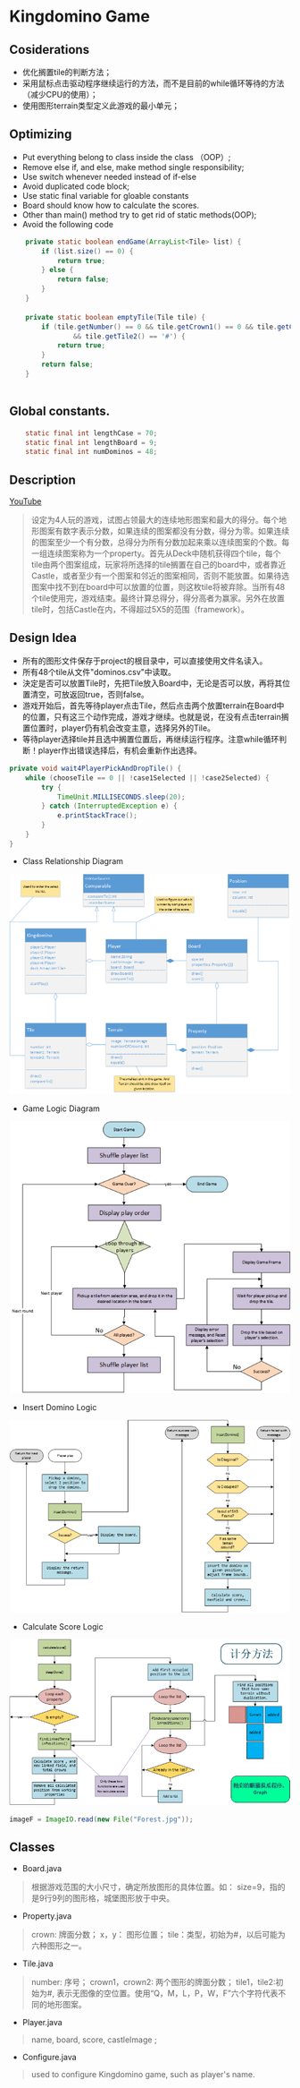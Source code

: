 # Kingdomino Game

## Cosiderations
* 优化搁置tile的判断方法；
* 采用鼠标点击驱动程序继续运行的方法，而不是目前的while循环等待的方法（减少CPU的使用）；
* 使用图形terrain类型定义此游戏的最小单元；

## Optimizing
* Put everything belong to class inside the class （OOP）;
* Remove else if, and else, make method single responsibility;
* Use switch whenever needed instead of if-else
* Avoid duplicated code block;
* Use static final variable for gloable constants
* Board should know how to calculate the scores.
* Other than main() method try to get rid of static methods(OOP);
* Avoid the following code

```java
	private static boolean endGame(ArrayList<Tile> list) {
		if (list.size() == 0) {
			return true;
		} else {
			return false;
		}
	}
	
	private static boolean emptyTile(Tile tile) {
		if (tile.getNumber() == 0 && tile.getCrown1() == 0 && tile.getCrown2() == 0 && tile.getTile1() == '#'
				&& tile.getTile2() == '#') {
			return true;
		}
		return false;
	}
	
```


## Global constants.
 
```java
	static final int lengthCase = 70;
	static final int lengthBoard = 9;
	static final int numDominos = 48;
```

## Description
[YouTube](https://www.youtube.com/watch?v=smbwBPmP4Ms)
> 设定为4人玩的游戏，试图占领最大的连续地形图案和最大的得分。每个地形图案有数字表示分数，如果连续的图案都没有分数，得分为零。如果连续的图案至少一个有分数，总得分为所有分数加起来乘以连续图案的个数。每一组连续图案称为一个property。首先从Deck中随机获得四个tile，每个tile由两个图案组成，玩家将所选择的tile搁置在自己的board中，或者靠近Castle，或者至少有一个图案和邻近的图案相同，否则不能放置。如果待选图案中找不到在board中可以放置的位置，则这枚tile将被弃除。当所有48个tile使用完，游戏结束。最终计算总得分，得分高者为赢家。另外在放置tile时，包括Castle在内，不得超过5X5的范围（framework）。

## Design Idea
* 所有的图形文件保存于project的根目录中，可以直接使用文件名读入。
* 所有48个tile从文件"dominos.csv"中读取。
* 決定是否可以放置Tile时，先把Tile放入Board中，无论是否可以放，再将其位置清空，可放返回true，否则false。
* 游戏开始后，首先等待player点击Tile，然后点击两个放置terrain在Board中的位置，只有这三个动作完成，游戏才继续。也就是说，在没有点击terrain搁置位置时，player仍有机会改变主意，选择另外的Tile。
* 等待player选择tile并且选中搁置位置后，再继续运行程序。注意while循环判断！player作出错误选择后，有机会重新作出选择。

```java
private void wait4PlayerPickAndDropTile() {
	while (chooseTile == 0 || !case1Selected || !case2Selected) {
		try {
			TimeUnit.MILLISECONDS.sleep(20);
		} catch (InterruptedException e) {
			e.printStackTrace();
		}
	}
}

```

* Class Relationship Diagram

![Class Design Diagram](classDesign.png)

* Game Logic Diagram

![Game Logic](logic.png)

* Insert Domino Logic

![Insert Domino](insertDomino.png)

* Calculate Score Logic

![Calculate Score](scoreLogic.png)

```java
imageF = ImageIO.read(new File("Forest.jpg"));
```

## Classes
* Board.java

> 根据游戏范围的大小尺寸，确定所放图形的具体位置。如： size=9，指的是9行9列的图形格，城堡图形放于中央。

* Property.java

> crown: 牌面分数； x，y： 图形位置； tile：类型，初始为#，以后可能为六种图形之一。

* Tile.java

> number: 序号； crown1，crown2: 两个图形的牌面分数； 
tile1，tile2:初始为#, 表示无图像的空位置。使用“Q，M，L，P，W，F”六个字符代表不同的地形图案。

* Player.java

> name, board, score, castleImage ; 

* Configure.java

> used to configure Kingdomino game, such as player's name.
